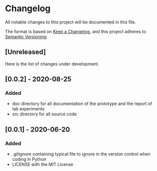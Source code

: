 # Changelog

All notable changes to this project will be documented in this file.

The format is based on [Keep a Changelog](https://keepachangelog.com/en/1.0.0/),
and this project adheres to [Semantic Versioning](https://semver.org/spec/v2.0.0.html).

## [Unreleased]

Here is the list of changes under development.

## [0.0.2] - 2020-08-25

### Added

- doc directory for all documentation of the prototype and the report of lab experiments
- src directory for all source code


## [0.0.1] - 2020-06-20

### Added

- .gitignore containing typical file to ignore in the version control when coding in Python
- LICENSE with the MIT License